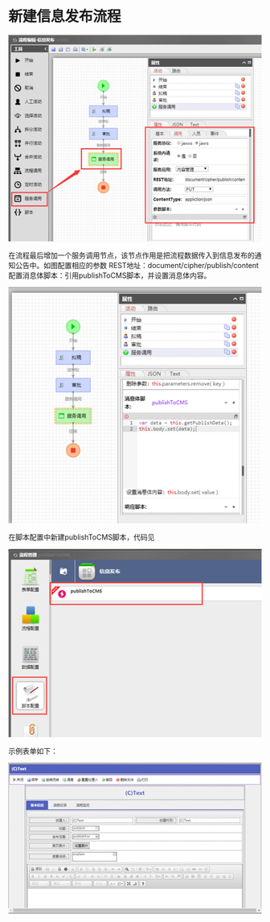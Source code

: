 # 新建信息发布流程

![](../../.gitbook/assets/image%20%2827%29.png)

在流程最后增加一个服务调用节点，该节点作用是把流程数据传入到信息发布的通知公告中。如图配置相应的参数 REST地址：document/cipher/publish/content 配置消息体脚本：引用publishToCMS脚本，并设置消息体内容。

![](../../.gitbook/assets/image%20%2851%29.png)

在脚本配置中新建publishToCMS脚本，代码见

![](../../.gitbook/assets/image%20%2835%29.png)

示例表单如下：

![](../../.gitbook/assets/image%20%2876%29.png)

